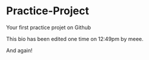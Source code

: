 # Practice-Project
Your first practice projet on Github

This bio has been edited one time on 12:49pm by meee.

And again!
